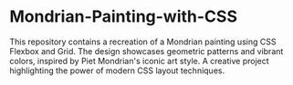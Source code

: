# Mondrian-Painting-with-CSS
This repository contains a recreation of a Mondrian painting using CSS Flexbox and Grid. The design showcases geometric patterns and vibrant colors, inspired by Piet Mondrian's iconic art style. A creative project highlighting the power of modern CSS layout techniques.
